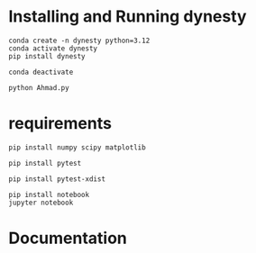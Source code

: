 # Installing and Running dynesty
```
conda create -n dynesty python=3.12
conda activate dynesty
pip install dynesty
```
```
conda deactivate
```
```
python Ahmad.py
```
# requirements

```
pip install numpy scipy matplotlib
```
```
pip install pytest
```
```
pip install pytest-xdist
```
```
pip install notebook
jupyter notebook
```
# Documentation
